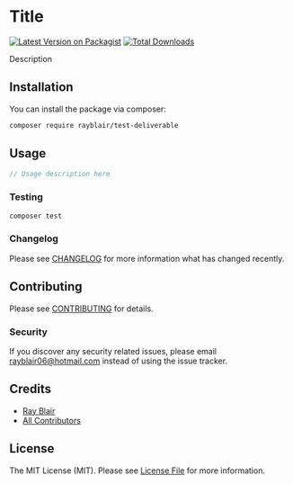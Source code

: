 # Title

[![Latest Version on Packagist](https://img.shields.io/packagist/v/rayblair/test-deliverable.svg?style=flat-square)](https://packagist.org/packages/rayblair/test-deliverable)
[![Total Downloads](https://img.shields.io/packagist/dt/rayblair/test-deliverable.svg?style=flat-square)](https://packagist.org/packages/rayblair/test-deliverable)

Description

## Installation

You can install the package via composer:

```bash
composer require rayblair/test-deliverable
```

## Usage

```php
// Usage description here
```

### Testing

```bash
composer test
```

### Changelog

Please see [CHANGELOG](CHANGELOG.md) for more information what has changed recently.

## Contributing

Please see [CONTRIBUTING](CONTRIBUTING.md) for details.

### Security

If you discover any security related issues, please email rayblair06@hotmail.com instead of using the issue tracker.

## Credits

-   [Ray Blair](https://github.com/rayblair06)
-   [All Contributors](../../contributors)

## License

The MIT License (MIT). Please see [License File](LICENSE.md) for more information.
